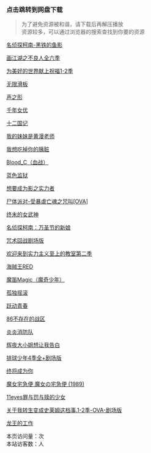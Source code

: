 ### 点击跳转到网盘下载

> 为了避免资源被和谐，请下载后再解压播放  
> 资源较多，可以通过浏览器的搜索查找到你要的资源

[名侦探柯南-黑铁的鱼影](https://tuoma.bec.today/item?id=zlaOoUVO-JTymqze75KZI)

[画江湖之不良人全六季](https://tuoma.bec.today/item?id=cNUA77kL_9KfwiHYjgqXE)

[为美好的世界献上祝福1-2季](https://tuoma.bec.today/item?id=OUccQqk25-gi5Lw0MRjnD)

[无限滑板](https://tuoma.bec.today/item?id=BDVEgIXAdiwT_Ns-mqXne)

[声之形](https://tuoma.bec.today/item?id=WgSy7qzlWbaqTCxBRAdYh)

[千年女优](https://tuoma.bec.today/item?id=5zW0Iz20GXXwJe_CMQFGP)

[十二国记](https://tuoma.bec.today/item?id=Nwt5qY7IS7ZLw74k3t54g)

[我的妹妹是黄漫老师](https://pan.baidu.com/s/1Ju3rQhGivycO5ZVLslrt4w?pwd=77n7)

[我想吃掉你的胰脏](https://pan.baidu.com/s/1ZukdaZPkKhe3gXPE2csMPg?pwd=f3ek)

[Blood_C（血战）](https://pan.baidu.com/s/1cwOqgRjn7mpHo9VEE7nSmw?pwd=bhg3)

[蓝色监狱](https://pan.baidu.com/s/1LrJkRDcR7MfC8P13T7E41A?pwd=aafp)

[想要成为影之实力者](https://pan.baidu.com/s/1hW2dtPKXA09WRjSV69O_kA?pwd=rbg4)

[尸体派对-受暴虐亡魂之咒叫[OVA]](https://pan.baidu.com/s/1-J-SrjOLBQBVxyDM7-9MEQ?pwd=4dux)

[终末的女武神](https://pan.baidu.com/s/15yRC621PrKswrIqms56B-w?pwd=zcsf)

[名侦探柯南：万圣节的新娘](https://pan.baidu.com/s/15TeZF7eUcoTfxTXgSIm_6Q?2j0s)

[咒术回战剧场版](https://pan.baidu.com/s/1b5UUDDjuCoVKOQ5O9Z9jJg?4w23)

[欢迎来到实力主义至上的教室第二季](https://pan.baidu.com/s/1aZHqiPCqfrjk4_0uqZdaew?01h9)

[海贼王RED](https://tuoma.bec.today/item?id=0cIYeAan5L8oOVPA4oCQ_)

[魔笛Magic（魔奇少年）](https://tuoma.bec.today/item?id=pyRy9xhx0bFtbSXF9SqQ3)

[孤独摇滚](https://tuoma.bec.today/item?id=6K_S_vg3PxKynTyUIINtR)

[跃动青春](https://tuoma.bec.today/item?id=EA3I7NzuqkUzh9YLfKEkB)

[86不存在的战区](https://tuoma.bec.today/item?id=reqQccwjz_Uce_owzMj_B)

[炎炎消防队](https://tuoma.bec.today/item?id=7BYOujBCxuKI0uNR75mc0)

[辉夜大小姐想让我告白](https://tuoma.bec.today/item?id=KXMBxVxDpZzyQgY94S1MV)

[排球少年4季全+剧场版](https://tuoma.bec.today/item?id=UQQtgy44ooqkbygWN3TYg)

[终将成为你](https://tuoma.bec.today/item?id=XfgNnFcF6yokL5HqahZjA)

[魔女宅急便 魔女の宅急便 (1989)](https://tuoma.bec.today/item?id=1h4gaR5DuvNxf1i72wu1x)

[11eyes罪与罚与赎的少女](https://tuoma.bec.today/item?id=zvNLxnIYBcSSzqrdchZf8)

[关于我转生变成史莱姆这档事.1-2季-OVA-剧场版](https://tuoma.bec.today/item?id=IILg8BTfI6dBeP1D7r2Mp)

[龙王的工作](https://tuoma.bec.today/item?id=JPccAl3OtdLIffU9iVGUR)


<style>[id*=busuanzi] { display: initial !important }</style>
<script async src="//busuanzi.ibruce.info/busuanzi/2.3/busuanzi.pure.mini.js"></script>

<span id="busuanzi_container_page_pv">
  本页访问量：<span id="busuanzi_value_page_pv"></span>次
</span>
<br/>
<span id="busuanzi_container_site_uv">
  本站访客数：<span id="busuanzi_value_site_uv"></span>人
</span>
